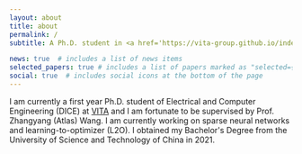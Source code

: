 ```yaml
---
layout: about
title: about
permalink: /
subtitle: A Ph.D. student in <a href='https://vita-group.github.io/index.html'>VITA</a> group at <a href='https://www.utexas.edu/'>Universit of Texas at Austin</a>.

news: true  # includes a list of news items
selected_papers: true # includes a list of papers marked as "selected={true}"
social: true  # includes social icons at the bottom of the page
---
```


I am currently a first year Ph.D. student of Electrical and Computer Engineering (DICE) at <a href='https://vita-group.github.io/index.html'>VITA</a> and I am fortunate to be supervised by Prof. Zhangyang (Atlas) Wang. I am currently working on sparse neural networks and learning-to-optimizer (L2O). I obtained my Bachelor's Degree from the University of Science and Technology of China in 2021.
